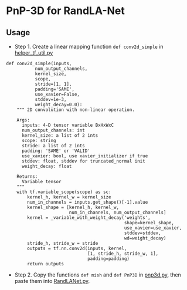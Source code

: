 # PnP-3D for RandLA-Net

## Usage
* Step 1. Create a linear mapping function ```def conv2d_simple``` in [helper_tf_util.py](https://github.com/QingyongHu/RandLA-Net/blob/master/helper_tf_util.py)
```
def conv2d_simple(inputs,
           num_output_channels,
           kernel_size,
           scope,
           stride=[1, 1],
           padding='SAME',
           use_xavier=False,
           stddev=1e-3,
           weight_decay=0.0):
    """ 2D convolution with non-linear operation.

    Args:
      inputs: 4-D tensor variable BxHxWxC
      num_output_channels: int
      kernel_size: a list of 2 ints
      scope: string
      stride: a list of 2 ints
      padding: 'SAME' or 'VALID'
      use_xavier: bool, use xavier_initializer if true
      stddev: float, stddev for truncated_normal init
      weight_decay: float

    Returns:
      Variable tensor
    """
    with tf.variable_scope(scope) as sc:
        kernel_h, kernel_w = kernel_size
        num_in_channels = inputs.get_shape()[-1].value
        kernel_shape = [kernel_h, kernel_w,
                        num_in_channels, num_output_channels]
        kernel = _variable_with_weight_decay('weights',
                                             shape=kernel_shape,
                                             use_xavier=use_xavier,
                                             stddev=stddev,
                                             wd=weight_decay)
        stride_h, stride_w = stride
        outputs = tf.nn.conv2d(inputs, kernel,
                               [1, stride_h, stride_w, 1],
                               padding=padding)
        return outputs
```
* Step 2. Copy the functions ```def mish``` and ```def PnP3D``` in [pnp3d.py](https://github.com/ShiQiu0419/pnp-3d/blob/main/tensorflow/pnp3d.py), then paste them into [RandLANet.py](https://github.com/QingyongHu/RandLA-Net/blob/master/RandLANet.py).
